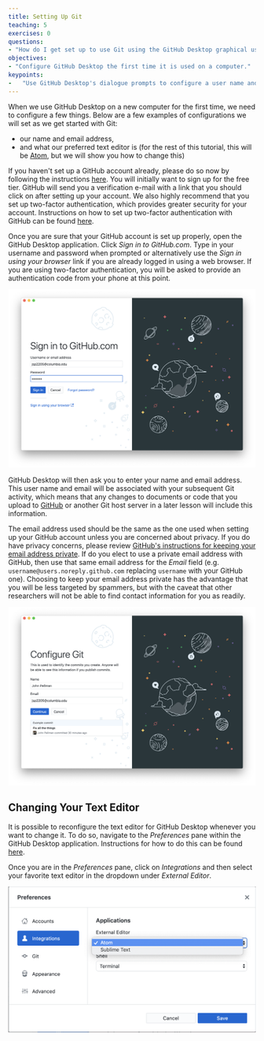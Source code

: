 ```yaml
---
title: Setting Up Git
teaching: 5
exercises: 0
questions:
- "How do I get set up to use Git using the GitHub Desktop graphical user interface?"
objectives:
- "Configure GitHub Desktop the first time it is used on a computer."
keypoints:
-   "Use GitHub Desktop's dialogue prompts to configure a user name and email address. Customize which text editor you use under GitHub Desktop's *Preferences* pane."
---
```


When we use GitHub Desktop on a new computer for the first time,
we need to configure a few things. Below are a few examples
of configurations we will set as we get started with Git:

*   our name and email address,
*   and what our preferred text editor is (for the rest of this tutorial, this will be [Atom](https://atom.io/), but we will show you how to change this)

If you haven't set up a GitHub account already, please do so now by following the instructions [here](https://help.github.com/en/github/getting-started-with-github/signing-up-for-a-new-github-account).  You will initially want to sign up for the free tier.  GitHub will send you a verification e-mail with a link that you should click on after setting up your account.  We also highly recommend that you set up two-factor authentication, which provides greater security for your account.  Instructions on how to set up two-factor authentication with GitHub can be found [here](https://help.github.com/en/github/authenticating-to-github/configuring-two-factor-authentication).

Once you are sure that your GitHub account is set up properly, open the GitHub Desktop application.  Click *Sign in to GitHub.com*.  Type in your username and password when prompted or alternatively use the *Sign in using your browser* link if you are already logged in using a web browser.  If you are using two-factor authentication, you will be asked to provide an authentication code from your phone at this point.

![githubdesktopconfig](../fig/github-desktop-config.png)

GitHub Desktop will then ask you to enter your name and email address.  This user name and email will be associated with your subsequent Git activity,
which means that any changes to documents or code that you upload to
[GitHub](https://github.com/) or
another Git host server
in a later lesson will include this information.

The email address used should be the same as the one used when setting up your GitHub account unless you are concerned about privacy. If you do have privacy concerns, please review [GitHub's instructions for keeping your email address private][git-privacy].  If do you elect to use a private email address with GitHub, then use that same email address for the *Email* field (e.g. `username@users.noreply.github.com` replacing `username` with your GitHub one).  Choosing to keep your email address private has the advantage that you will be less targeted by spammers, but with the caveat that other researchers will not be able to find contact information for you as readily.

![githubdesktopconfig2](../fig/github-desktop-config-2.png)

## Changing Your Text Editor

It is possible to reconfigure the text editor for GitHub Desktop whenever you want to change it.  To do so, navigate to the *Preferences* pane within the GitHub Desktop application.  Instructions for how to do this can be found [here](https://help.github.com/en/desktop/getting-started-with-github-desktop/configuring-basic-settings).

Once you are in the *Preferences* pane, click on *Integrations* and then select your favorite text editor in the dropdown under *External Editor*.

![githubdesktoptexteditor](../fig/github-desktop-text-editor.png)

[git-privacy]: https://help.github.com/articles/keeping-your-email-address-private/
